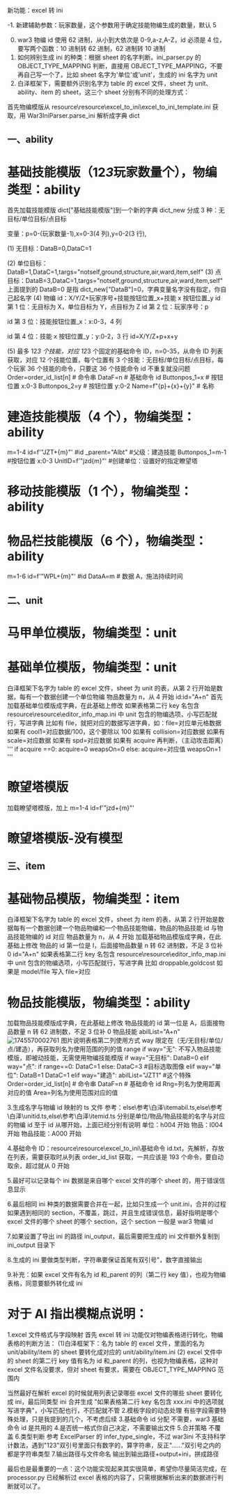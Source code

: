 新功能：excel 转 ini

-1. 新建辅助参数：玩家数量，这个参数用于确定技能物编生成的数量，默认 5

0. war3 物编 id 使用 62 进制，从小到大依次是 0-9,a-z,A-Z，id 必须是 4 位，要写两个函数：10 进制转 62 进制，62 进制转 10 进制
1. 如何辨别生成 ini 的种类：根据 sheet 的名字判断。ini_parser.py 的 OBJECT_TYPE_MAPPING 判断，直接用 OBJECT_TYPE_MAPPING，不要再自己写一个了，比如 sheet 名字为'单位'或'unit'，生成的 ini 名字为 unit
2. 白泽框架下，需要额外识别名字为 table 的 excel 文件，sheet 为 unit、ability、item 的 sheet，这三个 sheet 分别有不同的处理方式：

首先物编模版从 resource\resource\excel_to_ini\excel_to_ini_template.ini 获取，用 War3IniParser.parse_ini 解析成字典 dict

## 一、ability

# 基础技能模版（12*3*玩家数量个），物编类型：ability

首先加载技能模版 dict["基础技能模版"]到一个新的字典 dict_new
分成 3 种：无目标/单位目标/点目标

变量：p=0-(玩家数量-1),x=0-3(4 列),y=0-2(3 行),

(1) 无目标：DataB=0,DataC=1

(2) 单位目标：DataB=1,DataC=1,targs="notself,ground,structure,air,ward,item,self"
(3) 点目标：DataB=3,DataC=1,targs="notself,ground,structure,air,ward,item,self"
上面提到的 DataB=0 是指 dict_new["DataB"]=0，字典变量名字没有指定，你自己起名字
(4) 物编 id：X/Y/Z+玩家序号+技能按钮位置\_x+技能 x 按钮位置\_y
id 第 1 位：无目标为 X，单位目标为 Y，点目标为 Z
id 第 2 位：玩家序号：p

id 第 3 位：技能按钮位置\_x：x:0-3，4 列

id 第 4 位：技能 x 按钮位置\_y：y:0-2，3 行
id=X/Y/Z+p+x+y

(5) 最多 12*3 个技能，对应 12*3 个固定的基础命令 ID，n=0-35，从命令 ID 列表获取，对应 12 个技能位置，每个位置有 3 个技能：无目标/单位目标/点目标，每个玩家 36 个技能的命令，只要这 36 个技能命令 id 不重复就没问题
Order=order_id_list[n] # 命令串
DataF=n # 基础命令 id
Buttonpos_1=x # 按钮位置 x:0-3
Buttonpos_2=y # 按钮位置 y:0-2
Name=f"{p}+{x}+{y}" # 名称

# 建造技能模版（4 个），物编类型：ability

m=1-4
id=f'"JZT+{m}"' #id
\_parent="AIbt" #父级：建造技能
Buttonpos_1=m-1 #按钮位置 x:0-3
UnitID=f'"jzd{m}"' #创建单位：设置好的指定瞭望塔

# 移动技能模版（1 个），物编类型：ability

# 物品栏技能模版（6 个），物编类型：ability

m=1-6
id=f'"WPL+{m}"' #id
DataA=m # 数据 A，施法持续时间

## 二、unit

# 马甲单位模版，物编类型：unit

# 基础单位模版，物编类型：unit

白泽框架下名字为 table 的 excel 文件，sheet 为 unit 的表，从第 2 行开始是数据，每有一个数据创建一个单位物编
物品数量为 n，从 4 开始
id:id="A+n"
首先加载基础单位模版成字典，在此基础上修改
如果表格第二行 key 名包含 resource\resource\editor_info_map.ini 中 unit 包含的物编选项，小写匹配就行，写进字典
比如有 file，就把对应的数据写进字典，如：file=对应单元格数据
如果有 cool1=对应数据/100，这个要除以 100
如果有 collision=对应数据
如果有 scale=对应数据
如果有 spd=对应数据
如果有 acquire 再判断，（主动攻击距离）
'''
if acquire ==0:
acquire=0
weapsOn=0
else:
acquire=对应值
weapsOn=1
'''

# 瞭望塔模版

加载瞭望塔模版，加上
m=1-4
id=f'"jzd+{m}"'

# 瞭望塔模版-没有模型

## 三、item

# 基础物品模版，物编类型：item

白泽框架下名字为 table 的 excel 文件，sheet 为 item 的表，从第 2 行开始是数据每有一个数据创建一个物品物编和一个物品技能物编，物品的物品技能 id 与物品技能物编的 id 对应
物品数量为 n，从 4 开始
加载基础物品模版成字典，在此基础上修改
物品的 id 第一位是 I，后面接物品数量 n 转 62 进制数，不足 3 位补 0
id="A+n"
如果表格第二行 key 名包含 resource\resource\editor_info_map.ini 中 unit 包含的物编选项，小写匹配就行，写进字典
比如 droppable,goldcost
如果是 model/file
写入 file=对应

# 物品技能模版，物编类型：ability

加载物品技能模版成字典，在此基础上修改
物品技能的 id 第一位是 A，后面接物品数量 n 转 62 进制数，不足 3 位补 0
物品技能 abilList="A+n"
![1745570002761](image/excel转ini/1745570002761.png)
图片说明表格第二列使用方式 way 限定在（无/无目标/单位/点/建造），再获取列名为使用范围的列的值 range
if way="无":
不写入物品技能模版，即被动技能，无需使用物编技能模版
if way="无目标":
DataB=0
elif way="点":
if range==0:
DataC=1
else:
DataC=3 #目标选取图像
elif way="单位":
DataB=1
DataC=1
elif way="建造":
abilList="JZT1" #这个特殊
Order=order_id_list[n] # 命令串
DataF=n # 基础命令 id
Rng=列名为使用距离对应的值
Area=列名为使用范围对应的值

3.生成名字与物编 id 映射的 ts 文件
参考：else\参考\白泽\itemabil.ts,else\参考\白泽\unitid.ts,else\参考\白泽\itemid.ts
分别是单位/物品/物品技能的名字与对应的物编 id
至于 id 从哪开始，上面已经分别有说明
单位：h004 开始
物品：I004 开始
物品技能：A000 开始

4.基础命令 ID：resource\resource\excel_to_ini\基础命令 id.txt，先解析，存放在列表，需要获取时从列表 order_id_list 获取，一共应该是 193 个命令，要自动取余，超过就从 0 开始

5.最好可以记录每个 ini 数据是来自哪个 excel 文件的哪个 sheet 的，用于错误信息显示

6.最后相同 ini 种类的数据需要合并在一起，比如只生成一个 unit.ini，合并的过程如果遇到相同的 section，不覆盖，跳过，并且生成错误信息，最好指明是哪个 excel 文件的哪个 sheet 的哪个 section，这个 section 一般是 war3 物编 id

7.如果设置了导出 ini 的路径 ini_output，最后需要把生成的 ini 文件额外复制到 ini_output 目录下

8.生成的 ini 要做类型判断，字符串要保证首尾有双引号"，数字直接输出

9.补充：如果 excel 文件有名为 id 和\_parent 的列（第二行 key 值），也视为物编表格，同意要额外转化成 ini

# 对于 AI 指出模糊点说明：

1.excel 文件格式与字段映射
首先 excel 转 ini 功能仅对物编表格进行转化，物编表格的判断方法：
(1)白泽框架下：名为 table 的 excel 文件，里面的名为 unit/ability/item 的 sheet 要转化成对应的 unit/ability/item.ini
(2) excel 文件中的 sheet 的第二行 key 值有名为 id 和\_parent 的列，也视为物编表格，这种对 excel 文件名没要求，但对 sheet 有要求，需要在 OBJECT_TYPE_MAPPING 范围内

当然最好在解析 excel 的时候就用列表记录哪些 excel 文件的哪些 sheet 要转化成 ini，最后同类型 ini 合并生成
"如果表格第二行 key 名包含 xxx.ini 中的选项就写进字典"，小写匹配也行，不匹配就不管 2.模板字段的动态处理
有些字段需要特殊处理，只是我提到的几个，不考虑后续 3.基础命令 id 分配
不需要，war3 基础命令 id 是共用的 4.是否统一格式你自己决定，不需要输出文件 5.合并策略
不覆盖 6.类型判断
参考 ExcelParser 的 infer_type_single，不过 war3ini 不支持科学计数法，遇到"123"双引号里面只有数字的，算字符串，反正"......"双引号之内的都是字符串类型 7.输出路径与文件命名
输出到输出路径+output+ini，拼成路径

最后也是最重要的一点：这个功能实现起来其实很简单，希望你尽量简洁完成，在 processor.py 已经解析过 excel 表格的内容了，只需根据解析出来的数据进行判断就可以了。
